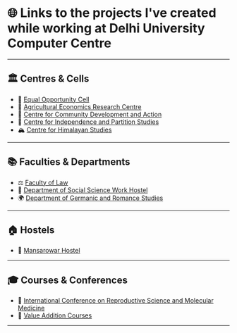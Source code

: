 # 🌐 Links to the projects I've created while working at Delhi University Computer Centre

---

## 🏛️ Centres & Cells
- 🔗 [Equal Opportunity Cell](https://sites.google.com/du.ac.in/equalopportunitycell/home)  
- 🌾 [Agricultural Economics Research Centre](https://aerc.du.ac.in/)  
- 🤝 [Centre for Community Development and Action](https://ccda.socialwork.du.ac.in/)  
- 📜 [Centre for Independence and Partition Studies](https://cips.du.ac.in/)  
- 🏔️ [Centre for Himalayan Studies](https://himalayanstudies.du.ac.in/)  

---

## 📚 Faculties & Departments
- ⚖️ [Faculty of Law](https://lawfaculty.du.ac.in/)  
- 🏨 [Department of Social Science Work Hostel](https://dswh.du.ac.in/)  
- 🌍 [Department of Germanic and Romance Studies](https://grs.du.ac.in/home)  

---

## 🏠 Hostels
- 🏡 [Mansarowar Hostel](https://mansarowar.du.ac.in/)  

---

## 🎓 Courses & Conferences
- 🧬 [International Conference on Reproductive Science and Molecular Medicine](https://icrsmm.zoology.du.ac.in/)  
- 📘 [Value Addition Courses](https://vac.du.ac.in/dashboard.html)  

---
